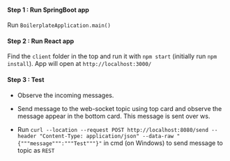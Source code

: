 #### Step 1 : Run SpringBoot app

Run `BoilerplateApplication.main()`

#### Step 2 : Run React app

Find the `client` folder in the top and run it with `npm start` (initially run `npm install`). App will open at `http://localhost:3000/`

#### Step 3 : Test

* Observe the incoming messages.

* Send message to the web-socket topic using top card and observe the message appear in the bottom card. This message is sent over ws.

* Run `curl --location --request POST http://localhost:8080/send --header "Content-Type: application/json" --data-raw "{"""message""":"""Test"""}"` in cmd (on Windows) to send message to topic as `REST`